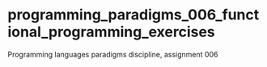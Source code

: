 # programming_paradigms_006_functional_programming_exercises
Programming languages paradigms discipline, assignment 006
